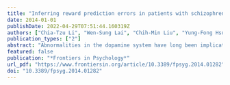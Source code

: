 ```yaml
---
title: "Inferring reward prediction errors in patients with schizophrenia: A dynamic reward task for reinforcement learning"
date: 2014-01-01
publishDate: 2022-04-29T07:51:44.160319Z
authors: ["Chia-Tzu Li", "Wen-Sung Lai", "Chih-Min Liu", "Yung-Fong Hsu"]
publication_types: ["2"]
abstract: "Abnormalities in the dopamine system have long been implicated in explanations of reinforcement learning and psychosis. The updated reward prediction error (RPE)—a discrepancy between the predicted and actual rewards—is thought to be encoded by dopaminergic neurons. Dysregulation of dopamine systems could alter the appraisal of stimuli and eventually lead to schizophrenia. Accordingly, the measurement of RPE provides a potential behavioral index for the evaluation of brain dopamine activity and psychotic symptoms. Here, we assess two features potentially crucial to the RPE process, namely belief formation and belief perseveration, via a probability learning task and reinforcement-learning modeling. Forty-five patients with schizophrenia [26 high-psychosis and 19 low-psychosis, based on their p1 and p3 scores in the positive-symptom subscales of the Positive and Negative Syndrome Scale (PANSS)] and 24 controls were tested in a feedback-based dynamic reward task for their RPE-related decision making. While task scores across the three groups were similar, matching law analysis revealed that the reward sensitivities of both psychosis groups were lower than that of controls. Trial-by-trial data were further fit with a reinforcement learning model using the Bayesian estimation approach. Model fitting results indicated that both psychosis groups tend to update their reward values more rapidly than controls. Moreover, among the three groups, high-psychosis patients had the lowest degree of choice perseveration. Lumping patients' data together, we also found that patients' perseveration appears to be negatively correlated (p = 0.09, trending toward significance) with their PANSS p1 + p3 scores. Our method provides an alternative for investigating reward-related learning and decision making in basic and clinical settings."
featured: false
publication: "*Frontiers in Psychology*"
url_pdf: "https://www.frontiersin.org/article/10.3389/fpsyg.2014.01282"
doi: "10.3389/fpsyg.2014.01282"
---
```


